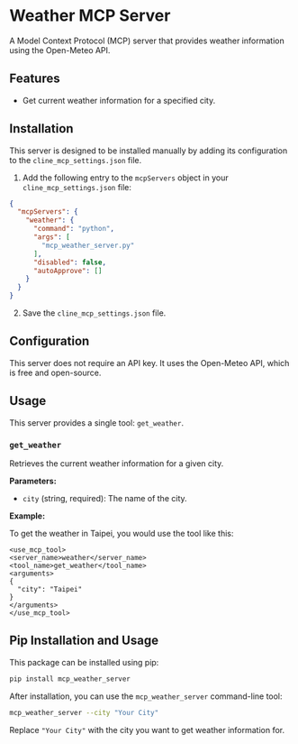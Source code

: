 # Weather MCP Server

A Model Context Protocol (MCP) server that provides weather information using the Open-Meteo API.

## Features

* Get current weather information for a specified city.

## Installation

This server is designed to be installed manually by adding its configuration to the `cline_mcp_settings.json` file.

1.  Add the following entry to the `mcpServers` object in your `cline_mcp_settings.json` file:

```json
{
  "mcpServers": {
    "weather": {
      "command": "python",
      "args": [
        "mcp_weather_server.py"
      ],
      "disabled": false,
      "autoApprove": []
    }
  }
}
```

2. Save the `cline_mcp_settings.json` file.

## Configuration

This server does not require an API key. It uses the Open-Meteo API, which is free and open-source.

## Usage

This server provides a single tool: `get_weather`.

### `get_weather`

Retrieves the current weather information for a given city.

**Parameters:**

*   `city` (string, required): The name of the city.

**Example:**

To get the weather in Taipei, you would use the tool like this:

```
<use_mcp_tool>
<server_name>weather</server_name>
<tool_name>get_weather</tool_name>
<arguments>
{
  "city": "Taipei"
}
</arguments>
</use_mcp_tool>
```

## Pip Installation and Usage

This package can be installed using pip:

```bash
pip install mcp_weather_server
```

After installation, you can use the `mcp_weather_server` command-line tool:

```bash
mcp_weather_server --city "Your City"
```

Replace `"Your City"` with the city you want to get weather information for.
